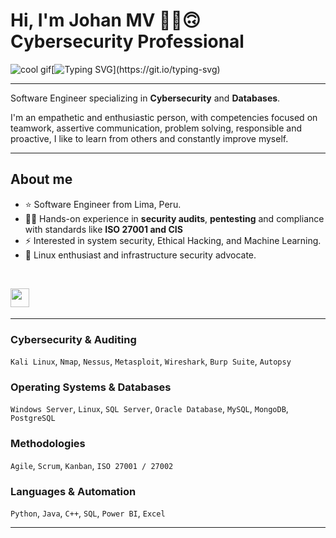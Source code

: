 # Hi, I'm Johan MV ✌🏻🙃 Cybersecurity Professional

![cool gif](https://github.githubassets.com/images/mona-whisper.gif)[![Typing SVG](https://readme-typing-svg.herokuapp.com?font=Fira+Code&pause=1000&width=435&lines=I+like+it+programming+.+.+.)](https://git.io/typing-svg)

---
Software Engineer specializing in **Cybersecurity** and **Databases**.

I'm an empathetic and enthusiastic person, with competencies focused on teamwork, assertive communication, problem solving, responsible and proactive, I like to learn from others and constantly improve myself.  

---

## About me

- ⭐ Software Engineer from Lima, Peru.
- 🧑‍💻 Hands-on experience in **security audits**, **pentesting** and compliance with standards like **ISO 27001 and CIS**
- ⚡ Interested in system security, Ethical Hacking, and Machine Learning.
- 🐧 Linux enthusiast and infrastructure security advocate.
<br>
<p>
<a href="https://www.linkedin.com/in/johan-mv/"><img src="https://img.shields.io/badge/Linkedin-%231572B6.svg?style=for-the-badge&logo=Linkedin&logoColor=white" style="margin-bottom: 4px;" height="30px" target="_blank"></a>
</p>

---

### Cybersecurity & Auditing
`Kali Linux`, `Nmap`, `Nessus`, `Metasploit`, `Wireshark`, `Burp Suite`, `Autopsy`

### Operating Systems & Databases
`Windows Server`, `Linux`, `SQL Server`, `Oracle Database`, `MySQL`, `MongoDB`, `PostgreSQL`

### **Methodologies**
`Agile`, `Scrum`, `Kanban`, `ISO 27001 / 27002`

### **Languages & Automation**
`Python`, `Java`, `C++`, `SQL`, `Power BI`, `Excel`

---
